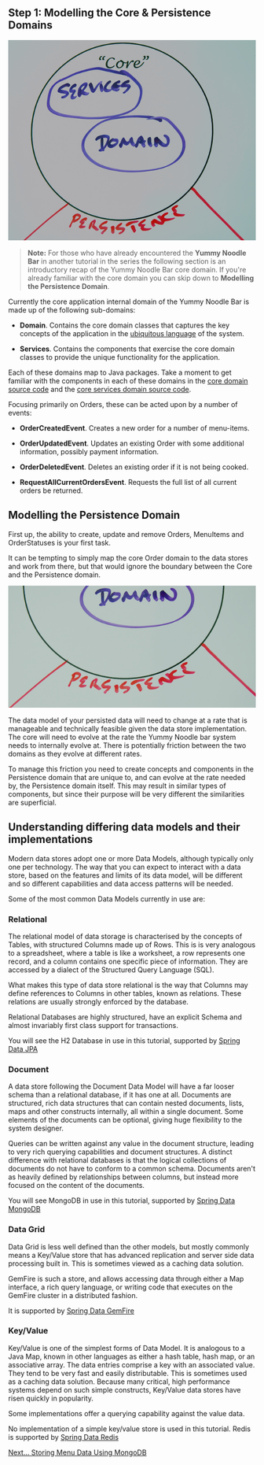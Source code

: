 ## Step 1: Modelling the Core & Persistence Domains

![Introducing the Persistence Integration Domain](images/life-preserver-zoom-in-core.png)

> **Note:** For those who have already encountered the **Yummy Noodle Bar** in another tutorial in the series the following section is an introductory recap of the Yummy Noodle Bar core domain. If you're already familiar with the core domain you can skip down to **Modelling the Persistence Domain**.

Currently the core application internal domain of the Yummy Noodle Bar is made up of the following sub-domains:

* **Domain**. Contains the core domain classes that captures the key concepts of the application in the [ubiquitous language](http://martinfowler.com/bliki/UbiquitousLanguage.html) of the system.

* **Services**. Contains the components that exercise the core domain classes to provide the unique functionality for the application.

Each of these domains map to Java packages. Take a moment to get familiar with the components in each of these domains in the [core domain source code](https://github.com/spring-guides/tut-data/tree/master/initial/src/main/java/com/yummynoodlebar/core/domain) and the [core services domain source code](https://github.com/spring-guides/tut-data/tree/master/initial/src/main/java/com/yummynoodlebar/core/services).

Focusing primarily on Orders, these can be acted upon by a number of events:

* **OrderCreatedEvent**. Creates a new order for a number of menu-items.

* **OrderUpdatedEvent**. Updates an existing Order with some additional information, possibly payment information.

* **OrderDeletedEvent**. Deletes an existing order if it is not being cooked.

* **RequestAllCurrentOrdersEvent**. Requests the full list of all current orders be returned.

## Modelling the Persistence Domain

First up, the ability to create, update and remove Orders, MenuItems and OrderStatuses is your first task.

It can be tempting to simply map the core Order domain to the data stores and work from there, but that would ignore the boundary between the Core and the Persistence domain.

![The Boundary between Core and Persistence](images/life-preserver-zoom-in-on-boundary.png)

The data model of your persisted data will need to change at a rate that is manageable and technically feasible given the data store implementation. The core will need to evolve at the rate the Yummy Noodle bar system needs to internally evolve at. There is potentially friction between the two domains as they evolve at different rates.

To manage this friction you need to create concepts and components in the Persistence domain that are unique to, and can evolve at the rate needed by, the Persistence domain itself. This may result in similar types of components, but since their purpose will be very different the similarities are superficial.

## Understanding differing data models and their implementations

Modern data stores adopt one or more Data Models, although typically only one per technology. The way that you can expect to interact with a data store, based on the features and limits of its data model, will be different and so different capabilities and data access patterns will be needed.

Some of the most common Data Models currently in use are:

### Relational

The relational model of data storage is characterised by the concepts of Tables, with structured Columns made up of Rows.  This is is very analogous to a spreadsheet, where a table is like a worksheet, a row represents one record, and a column contains one specific piece of information. They are accessed by a dialect of the Structured Query Language (SQL). 

What makes this type of data store relational is the way that Columns may define references to Columns in other tables, known as relations. These relations are usually strongly enforced by the database.

Relational Databases are highly structured, have an explicit Schema and almost invariably first class support for transactions.

You will see the H2 Database in use in this tutorial, supported by [Spring Data JPA](http://projects.spring.io/spring-data-jpa/)
    
### Document

A data store following the Document Data Model will have a far looser schema than a relational database, if it has one at all. Documents are structured, rich data structures that can contain nested documents, lists, maps and other constructs internally, all within a single document. Some elements of the documents can be optional, giving huge flexibility to the system designer.

Queries can be written against any value in the document structure, leading to very rich querying capabilities and document structures.  A distinct difference with relational databases is that the logical collections of documents do not have to conform to a common schema. Documents aren't as heavily defined by relationships between columns, but instead more focused on the content of the documents.

You will see MongoDB in use in this tutorial, supported by [Spring Data MongoDB](http://www.springsource.org/spring-data/mongodb)

### Data Grid

Data Grid is less well defined than the other models, but mostly commonly means a Key/Value store that has advanced replication and server side data processing built in. This is sometimes viewed as a caching data solution.

GemFire is such a store, and allows accessing data through either a Map interface, a rich query language, or writing code that executes on the GemFire cluster in a distributed fashion.

It is supported by [Spring Data GemFire](http://www.springsource.org/spring-gemfire)

### Key/Value

Key/Value is one of the simplest forms of Data Model.  It is analogous to a Java Map, known in other languages as either a hash table, hash map, or an associative array. The data entries comprise a key with an associated value. They tend to be very fast and easily distributable. This is sometimes used as a caching data solution. Because many critical, high performance systems depend on such simple constructs, Key/Value data stores have risen quickly in popularity.

Some implementations offer a querying capability against the value data.

No implementation of a simple key/value store is used in this tutorial. Redis is supported by [Spring Data Redis](http://www.springsource.org/spring-data/redis)

[Next… Storing Menu Data Using MongoDB](../2/)





